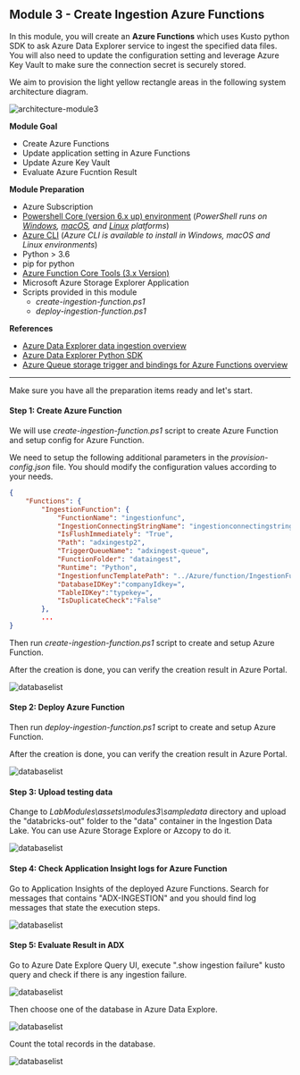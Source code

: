 ## Module 3 - Create Ingestion Azure Functions

In this module, you will create an __Azure Functions__ which uses Kusto python SDK to ask Azure Data Explorer service to ingest the specified data files. You will also need to update the configuration setting and leverage Azure Key Vault to make sure the connection secret is securely stored. 

We aim to provision the light yellow rectangle areas in the following system architecture diagram. 

![architecture-module3](../LabModules/assets/module3/architecture-M3.png)


__Module Goal__  
- Create Azure Functions
- Update application setting in Azure Functions 
- Update Azure Key Vault
- Evaluate Azure Fucntion Result

__Module Preparation__
- Azure Subscription 
- [Powershell Core (version 6.x up) environment](https://docs.microsoft.com/en-us/powershell/scripting/install/installing-powershell?view=powershell-7.1) (_PowerShell runs on [Windows](https://docs.microsoft.com/en-us/powershell/scripting/install/installing-powershell-core-on-windows?view=powershell-7.1), [macOS](https://docs.microsoft.com/en-us/powershell/scripting/install/installing-powershell-core-on-macos?view=powershell-7.1), and [Linux](https://docs.microsoft.com/en-us/powershell/scripting/install/installing-powershell-core-on-linux?view=powershell-7.1) platforms_) 
- [Azure CLI](https://docs.microsoft.com/en-us/cli/azure/install-azure-cli) (_Azure CLI is available to install in Windows, macOS and Linux environments_)
- Python > 3.6
- pip for python
- [Azure Function Core Tools (3.x Version)](https://docs.microsoft.com/en-us/azure/azure-functions/functions-run-local?tabs=windows%2Ccsharp%2Cbash#install-the-azure-functions-core-tools)
- Microsoft Azure Storage Explorer Application
- Scripts provided in this module
    - _create-ingestion-function.ps1_
    - _deploy-ingestion-function.ps1_


__References__
- [Azure Data Explorer data ingestion overview](https://docs.microsoft.com/en-us/azure/data-explorer/ingest-data-overview)
- [Azure Data Explorer Python SDK](https://docs.microsoft.com/en-us/azure/data-explorer/kusto/api/python/kusto-python-client-library)
- [Azure Queue storage trigger and bindings for Azure Functions overview](https://docs.microsoft.com/en-us/azure/azure-functions/functions-bindings-storage-queue)

---
Make sure you have all the preparation  items ready and let's start. 

#### Step 1: Create Azure Function 
We will use _create-ingestion-function.ps1_ script to create Azure Function and setup config for Azure Function.

We need to setup the following additional parameters in the _provision-config.json_ file. You should modify the configuration values according to your needs. 

```json
{
    "Functions": {
        "IngestionFunction": {
            "FunctionName": "ingestionfunc",
            "IngestionConnectingStringName": "ingestionconnectingstring",
            "IsFlushImmediately": "True",
            "Path": "adxingestp2",
            "TriggerQueueName": "adxingest-queue",
            "FunctionFolder": "dataingest",
            "Runtime": "Python",
            "IngestionfuncTemplatePath": "../Azure/function/IngestionFunction.json",
            "DatabaseIDKey":"companyIdkey=",
            "TableIDKey":"typekey=",
            "IsDuplicateCheck":"False"
        },
        ...
}
```

Then run _create-ingestion-function.ps1_ script to create and setup Azure Function.

After the creation is done, you can verify the creation result in Azure Portal.

![databaselist](../LabModules/assets/module3/steps/config.PNG)


#### Step 2: Deploy Azure Function 
Then run _deploy-ingestion-function.ps1_ script to create and setup Azure Function.

After the creation is done, you can verify the creation result in Azure Portal.

![databaselist](../LabModules/assets/module3/steps/function_deployed.PNG)

#### Step 3: Upload testing data
Change to _LabModules\assets\modules3\sampledata_ directory and upload the "databricks-out" folder to the "data" container in the Ingestion Data Lake.  You can use Azure Storage Explore or Azcopy to do it.  

![databaselist](../LabModules/assets/module3/steps/upload_folder.png)


#### Step 4: Check Application Insight logs for Azure Function
Go to Application Insights of the deployed Azure Functions. Search for messages that contains "ADX-INGESTION" and you should find log messages that state the execution steps. 

![databaselist](../LabModules/assets/module3/steps/functionlog.PNG)


#### Step 5: Evaluate Result in ADX
Go to Azure Date Explore Query UI, execute ".show ingestion failure" kusto query and check if there is any ingestion failure.

![databaselist](../LabModules/assets/module3/steps/check-adx-error.PNG)

Then choose one of the database in Azure Data Explore.

![databaselist](../LabModules/assets/module3/steps/adx_result.PNG)

Count the total records in the database. 

![databaselist](../LabModules/assets/module3/steps/data_count.PNG)